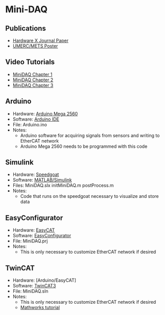 # Mini-DAQ
## Publications
- [Hardware X Journal Paper](https://www.hardware-x.com/article/S2468-0672(22)00077-3/fulltext)
- [UMERC/METS Poster](Documentation/Bosma_MiniDAQ_UMERC_METS_Poster.pdf)

## Video Tutorials
- [MiniDAQ Chapter 1](https://vimeo.com/706663706)
- [MiniDAQ Chapter 2](https://vimeo.com/706663862)
- [MiniDAQ Chapter 3](https://vimeo.com/706664453)

## Arduino
- Hardware: [Arduino Mega 2560](https://store.arduino.cc/usa/mega-2560-r3)
- Software: [Arduino IDE](https://www.arduino.cc/en/software)
- File: Arduino.ino
- Notes:
  - Arduino software for acquiring signals from sensors and writing to EtherCAT network
  - Arduino Mega 2560 needs to be programmed with this code 

## Simulink
- Hardware: [Speedgoat](https://www.speedgoat.com/products-services/real-time-target-machines/baseline)
- Software: [MATLAB/Simulink](https://www.mathworks.com/)
- Files: MiniDAQ.slx initMiniDAQ.m postProcess.m 
- Notes:
  - Code that runs on the speedgoat necessary to visualize and store data

## EasyConfigurator
- Hardware: [EasyCAT](https://www.bausano.net/shop/en/home/1-arduino-ethercat.html)
- Software: [EasyConfigurator](https://www.bausano.net/en/hardware/ethercat-e-arduino/easycat.html)
- File: MiniDAQ.prj
- Notes:
  - This is only necessary to customize EtherCAT network if desired

## TwinCAT
- Hardware: [Arduino/EasyCAT]
- Software: [TwinCAT3](https://www.beckhoff.com/en-us/support/download-finder/software-and-tools/)
- File: MiniDAQ.sln
- Notes:
  - This is only necessary to customize EtherCAT network if desired
  - [Mathworks tutorial](https://www.mathworks.com/help/slrealtime/io_ref/configure-ethercat-hardware-by-using-twincat.html;jsessionid=dfc70ad347914cfaa3035acddc06)
